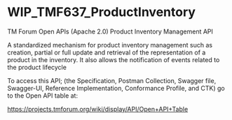 # WIP_TMF637_ProductInventory
TM Forum Open APIs (Apache 2.0) Product Inventory Management API

A standardized mechanism for product inventory management such as creation,
partial or full update and retrieval of the representation of a product in
the inventory. It also allows the notification of events related to the
product lifecycle

To access this API; (the Specification, Postman Collection, Swagger file, Swagger-UI, 
Reference Implementation, Conformance Profile, and CTK) go to the Open API table at:

https://projects.tmforum.org/wiki/display/API/Open+API+Table
